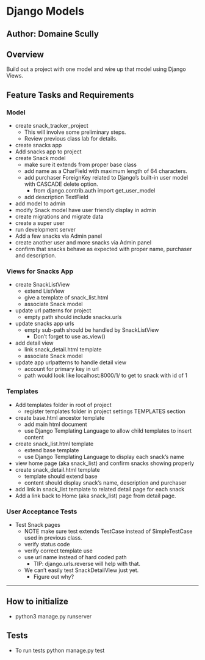 # Django Models

## Author: Domaine Scully

## Overview

Build out a project with one model and wire up that model using Django Views.

## Feature Tasks and Requirements

### Model

- create snack_tracker_project
  - This will involve some preliminary steps.
  - Review previous class lab for details.
- create snacks app
- Add snacks app to project
- create Snack model
  - make sure it extends from proper base class
  - add name as a CharField with maximum length of 64 characters.
  - add purchaser ForeignKey related to Django’s built-in user model with CASCADE delete option.
    - from django.contrib.auth import get_user_model
  - add description TextField
- add model to admin
- modify Snack model have user friendly display in admin
- create migrations and migrate data
- create a super user
- run development server
- Add a few snacks via Admin panel
- create another user and more snacks via Admin panel
- confirm that snacks behave as expected with proper name, purchaser and description.

### Views for Snacks App

- create SnackListView
  - extend ListView
  - give a template of snack_list.html
  - associate Snack model
- update url patterns for project
  - empty path should include snacks.urls
- update snacks app urls
  - empty sub-path should be handled by SnackListView
    - Don’t forget to use as_view()
- add detail view
  - link snack_detail.html template
  - associate Snack model
- update app urlpatterns to handle detail view
  - account for primary key in url
  - path would look like localhost:8000/1/ to get to snack with id of 1

### Templates

- Add templates folder in root of project
  - register templates folder in project settings TEMPLATES section
- create base.html ancestor template
  - add main html document
  - use Django Templating Language to allow child templates to insert content
- create snack_list.html template
  - extend base template
  - use Django Templating Language to display each snack’s name
- view home page (aka snack_list) and confirm snacks showing properly
- create snack_detail.html template
  - template should extend base
  - content should display snack’s name, description and purchaser
- add link in snack_list template to related detail page for each snack
- Add a link back to Home (aka snack_list) page from detail page.

### User Acceptance Tests

- Test Snack pages
  - NOTE make sure test extends TestCase instead of SimpleTestCase used in previous class.
  - verify status code
  - verify correct template use
  - use url name instead of hard coded path
    - TIP: django.urls.reverse will help with that.
  - We can’t easily test SnackDetailView just yet.
    - Figure out why?
<hr>

## How to initialize
- python3 manage.py runserver

## Tests
- To run tests python manage.py test